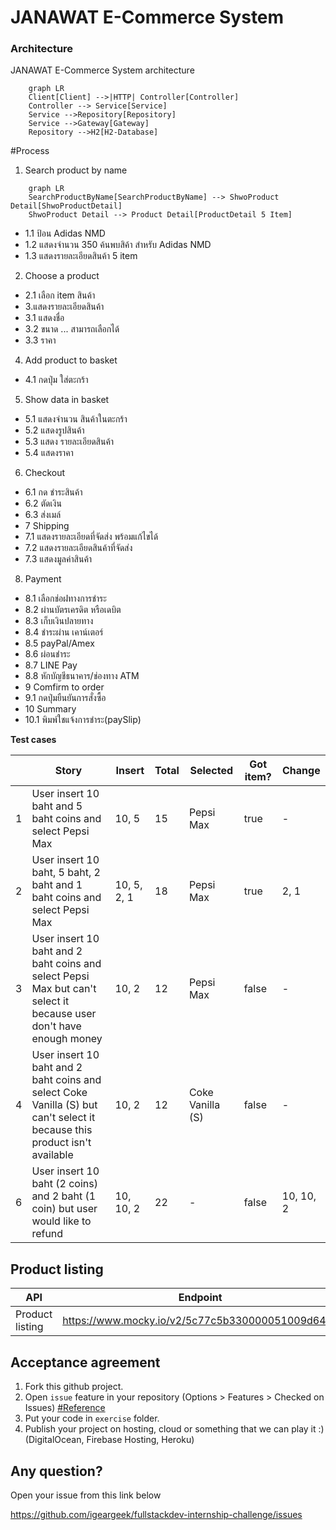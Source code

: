 JANAWAT E-Commerce System
===

### Architecture
JANAWAT E-Commerce System architecture
```mermaid
    graph LR
    Client[Client] -->|HTTP| Controller[Controller]
    Controller --> Service[Service]
    Service -->Repository[Repository]    
    Service -->Gateway[Gateway]
    Repository -->H2[H2-Database]
```
#Process 
1. Search product by name
```mermaid
    graph LR
    SearchProductByName[SearchProductByName] --> ShwoProduct Detail[ShwoProductDetail]
    ShwoProduct Detail --> Product Detail[ProductDetail 5 Item]
```

- 1.1 ป้อน Adidas NMD
- 1.2 แสดงจำนวน 350 ค้นพบสิค้า สำหรับ Adidas NMD
- 1.3 แสดงรายละเอียดสินค้า 5 item
2. Choose a product
- 2.1 เลือก item สินค้า
- 3.แสดงรายละเอียดสินค้า
- 3.1 แสดงชื่อ
- 3.2 ขนาด ... สามารถเลือกได้
-  3.3 ราคา
4. Add product to basket
- 4.1 กดปุ่ม ใส่ตะกร้า
5. Show data in basket
- 5.1 แสดงจำนวน สินค้าในตะกร้า
- 5.2 แสดงรูปสินค้า
- 5.3 แสดง รายละเอียดสินค้า
- 5.4 แสดงราคา
6. Checkout
- 6.1 กด ชำระสินค้า
- 6.2 ตัดเงิน
- 6.3 ส่งเมล์
- 7 Shipping
- 7.1 แสดงรายละเอียดที่จัดส่ง พร้อมแก้ไขได้
- 7.2 แสดงรายละเอียดสินค้าที่จัดส่ง
- 7.3 แสดงมูลค่าสินค้า
8. Payment
- 8.1 เลือกช่อฝทางการชำระ
- 8.2 ผ่านบัตรเครดิต หรือเดบิต
- 8.3 เก็บเงินปลายทาง
- 8.4 ชำระผ่าน เคาน์เตอร์
- 8.5 payPal/Amex
- 8.6 ผ่อนชำระ
- 8.7 LINE Pay
- 8.8 หักบัญชีธนาคาร/ช่องทาง ATM
- 9 Comfirm to order
- 9.1 กดปุ่มยืนยันการสั่งซื้อ
- 10 Summary
- 10.1 พิมพ์ใชแจ้งการชำระ(paySlip)
 

**Test cases**  

|   | Story | Insert | Total | Selected | Got item? | Change |
|---|-------|------------------|------------|-----------|----------|------------|
| 1 |User insert 10 baht and 5 baht coins and select Pepsi Max|10, 5|15|Pepsi Max|true|-|
| 2 |User insert 10 baht, 5 baht, 2 baht and 1 baht coins and select Pepsi Max|10, 5, 2, 1|18|Pepsi Max|true|2, 1|
| 3 |User insert 10 baht and 2 baht coins and select Pepsi Max but can't select it because user don't have enough money|10, 2|12|Pepsi Max|false|-|
| 4 |User insert 10 baht and 2 baht coins and select Coke Vanilla (S) but can't select it because this product isn't available|10, 2|12|Coke Vanilla (S)|false|-|
| 6 |User insert 10 baht (2 coins) and 2 baht (1 coin) but user would like to refund|10, 10, 2|22|-|false|10, 10, 2|


Product listing
---

| API | Endpoint | Method |
|-----|----------|--------|
|Product listing|https://www.mocky.io/v2/5c77c5b330000051009d64c9|GET|

Acceptance agreement
---

1. Fork this github project.
2. Open `issue` feature in your repository (Options > Features > Checked on Issues) [#Reference](https://softwareengineering.stackexchange.com/questions/179468/forking-a-repo-on-github-but-allowing-new-issues-on-the-fork)
3. Put your code in `exercise` folder.
4. Publish your project on hosting, cloud or something that we can play it :) (DigitalOcean, Firebase Hosting, Heroku)

Any question?
---
Open your issue from this link below

https://github.com/igeargeek/fullstackdev-internship-challenge/issues
